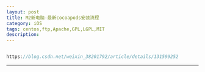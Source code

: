 ```yaml
---
layout: post
title: M2新电脑-最新cocoapods安装流程
category: iOS
tags: centos,ftp,Apache,GPL,LGPL,MIT
description: 
---
```


```javascript

https://blog.csdn.net/weixin_38201792/article/details/131599252

```



---
